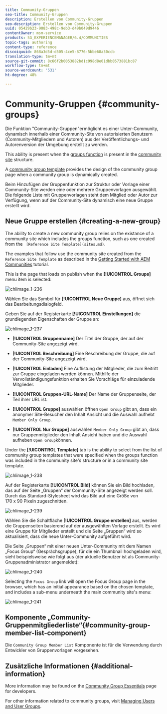 ```yaml
---
title: Community-Gruppen
seo-title: Community-Gruppen
description: Erstellen von Community-Gruppen
seo-description: Erstellen von Community-Gruppen
uuid: 05429b23-9083-498c-9eb3-d49b049d9446
contentOwner: msm-service
products: SG_EXPERIENCEMANAGER/6.4/COMMUNITIES
topic-tags: authoring
content-type: reference
discoiquuid: 868a3d5d-d505-4ce5-8776-5bbe68a30ccb
translation-type: tm+mt
source-git-commit: 8c66f2b0053882bd1c998d8e01dbb0573881bc87
workflow-type: tm+mt
source-wordcount: '531'
ht-degree: 48%

---
```



# Community-Gruppen {#community-groups}

Die Funktion &quot;Community-Gruppen&quot;ermöglicht es einer Unter-Community, dynamisch innerhalb einer Community-Site von autorisierten Benutzern (Community-Mitgliedern und Autoren) aus der Veröffentlichungs- und Autorenversion der Umgebung erstellt zu werden.

This ability is present when the [groups function](functions.md#groups-function) is present in the [community site](sites-console.md) structure.

A [community group template](tools-groups.md) provides the design of the community group page when a community group is dynamically created.

Beim Hinzufügen der Gruppenfunktion zur Struktur oder Vorlage einer Community-Site werden eine oder mehrere Gruppenvorlagen ausgewählt. Die folgende Liste mit Gruppenvorlagen steht dem Mitglied oder Autor zur Verfügung, wenn auf der Community-Site dynamisch eine neue Gruppe erstellt wird.

## Neue Gruppe erstellen {#creating-a-new-group}

The ability to create a new community group relies on the existance of a community site which includes the groups function, such as one created from the ` [Reference Site Template](sites.md)`.

The examples that follow use the community site created from the `Reference Site Template` as described in the [Getting Started with AEM Communities](getting-started.md) tutorial.

This is the page that loads on publish when the **[!UICONTROL Groups]** menu item is selected:

![chlimage_1-236](assets/chlimage_1-236.png)

Wählen Sie das Symbol für **[!UICONTROL Neue Gruppe]** aus, öffnet sich das Bearbeitungsdialogfeld.

Geben Sie auf der Registerkarte **[!UICONTROL Einstellungen]** die grundlegenden Eigenschaften der Gruppe an:

![chlimage_1-237](assets/chlimage_1-237.png)

* **[!UICONTROL Gruppenname]** Der Titel der Gruppe, der auf der Community-Site angezeigt wird.

* **[!UICONTROL Beschreibung]** Eine Beschreibung der Gruppe, die auf der Community-Site angezeigt wird.

* **[!UICONTROL Einladen]** Eine Auflistung der Mitglieder, die zum Beitritt zur Gruppe eingeladen werden können. Mithilfe der Vervollständigungsfunktion erhalten Sie Vorschläge für einzuladende Mitglieder.

* **[!UICONTROL Gruppen-URL-Name]** Der Name der Gruppenseite, der Teil ihrer URL ist.

* **[!UICONTROL Gruppe]** auswählen öffnen 
`Open Group` gibt an, dass ein anonymer Site-Besucher den Inhalt Ansicht und die Auswahl aufhebt `Member Only Group`.

* **[!UICONTROL Nur Gruppe]** auswählen 
`Member Only Group` gibt an, dass nur Gruppenmitglieder den Inhalt Ansicht haben und die Auswahl aufheben `Open Group`können.

Under the **[!UICONTROL Template]** tab is the ability to select from the list of community group templates that were specified when the groups function was included in the community site&#39;s structure or in a community site template.

![chlimage_1-238](assets/chlimage_1-238.png)

Auf der Registerkarte **[!UICONTROL Bild]** können Sie ein Bild hochladen, das auf der Seite „Gruppen“ der Community-Site angezeigt werden soll. Durch das Standard-Stylesheet wird das Bild auf eine Größe von 170 x 90 Pixeln zugeschnitten.

![chlimage_1-239](assets/chlimage_1-239.png)

Wählen Sie die Schaltfläche **[!UICONTROL Gruppe erstellen]** aus, werden die Gruppenseiten basierend auf der ausgewählten Vorlage erstellt. Es wird eine Gruppe für Mitglieder erstellt und die Seite „Gruppen“ wird so aktualisiert, dass die neue Unter-Community aufgeführt wird.

Die Seite „Gruppen“ mit einer neuen Unter-Community mit dem Namen „Focus Group“ (Gesprächsgruppe), für die ein Thumbnail hochgeladen wird, sieht beispielsweise wie folgt aus (der aktuelle Benutzer ist als Community-Gruppenadministrator angemeldet):

![chlimage_1-240](assets/chlimage_1-240.png)

Selecting the `Focus Group` link will open the Focus Group page in the browser, which has an initial appearance based on the chosen template, and includes a sub-menu underneath the main community site&#39;s menu:

![chlimage_1-241](assets/chlimage_1-241.png)

## Komponente „Community-Gruppenmitgliederliste“{#community-group-member-list-component}

Die `Community Group Member List` Komponente ist für die Verwendung durch Entwickler von Gruppenvorlagen vorgesehen.

## Zusätzliche Informationen {#additional-information}

More information may be found on the [Community Group Essentials](essentials-groups.md) page for developers.

For other information related to community groups, visit [Managing Users and User Groups](users.md).
